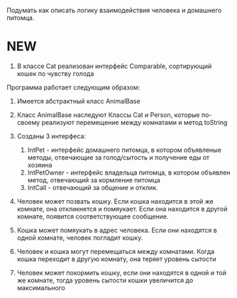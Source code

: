 Подумать как описать логику взаимодействия человека и домашнего питомца.

# NEW #
1. В классе Cat реализован интерфейс Comparable, сортирующий кошек по чувству голода



Программа работает следующим образом:
1. Имеется абстрактный класс AnimalBase
2. Класс AnimalBase наследуют Классы Cat и Person, которые по-своему реализуют перемещение между комнатами и метод toString
3. Созданы 3 интерфеса:
    1) IntPet - интерфейс домашнего питомца, в котором объявленые методы, отвечающие за голод/сытость и получение еды от хозяина
    2) IntPetOwner - интерфейс владельца питомца, в котором объявлен метод, отвечающий за кормление питомца
    3) IntCall - отвечающий за общение и отклик.

4. Человек может позвать кошку. Если кошка находится в этой же комнате, она откликнется и помяукает. Если она находится в другой комнате, появится соответствующее сообщение.
5. Кошка может помяукать в адрес человека. Если они находятся в одной комнате, человек погладит кошку.
6. Человек и кошка могут перемещаться между комнатами. Когда кошка переходит в другую комнату, она теряет уровень сытости
7. Человек может покормить кошку, если они находятся в одной и той же комнате, тогда уровень сытости кошки увеличится до максимального

